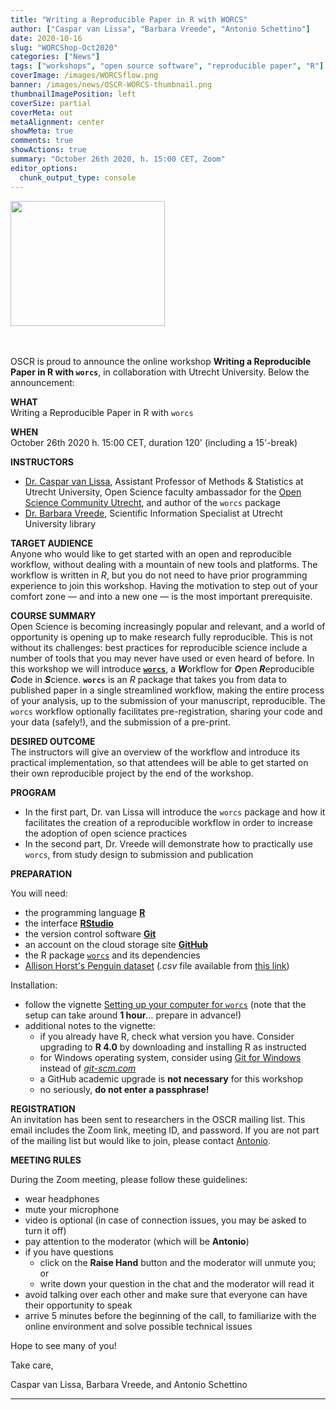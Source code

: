 ```yaml
---
title: "Writing a Reproducible Paper in R with WORCS"
author: ["Caspar van Lissa", "Barbara Vreede", "Antonio Schettino"]
date: 2020-10-16
slug: "WORCShop-Oct2020"
categories: ["News"]
tags: ["workshops", "open source software", "reproducible paper", "R"]
coverImage: /images/WORCSflow.png
banner: /images/news/OSCR-WORCS-thumbnail.png
thumbnailImagePosition: left
coverSize: partial
coverMeta: out
metaAlignment: center
showMeta: true
comments: true
showActions: true
summary: "October 26th 2020, h. 15:00 CET, Zoom"
editor_options: 
  chunk_output_type: console
---
```


<img border="0" alt="" src="/images/news/WORCSflow.png" width="70%" height="200" align="center">

<BR></BR>
OSCR is proud to announce the online workshop **Writing a Reproducible Paper in R with `worcs`**, in collaboration with Utrecht University. Below the announcement:

**WHAT**   
Writing a Reproducible Paper in R with `worcs`

**WHEN**   
October 26th 2020 h. 15:00 CET, duration 120' (including a 15'-break)

**INSTRUCTORS**   

* [Dr. Caspar van Lissa](https://www.uu.nl/staff/CJvanLissa), Assistant Professor of Methods & Statistics at Utrecht University, Open Science faculty ambassador for the [Open Science Community Utrecht](https://openscience-utrecht.com/), and author of the `worcs` package
* [Dr. Barbara Vreede](https://www.uu.nl/staff/BMIVreede), Scientific Information Specialist at Utrecht University library

**TARGET AUDIENCE**   
Anyone who would like to get started with an open and reproducible workflow, without dealing with a mountain of new tools and platforms. 
The workflow is written in *R*, but you do not need to have prior programming experience to join this workshop. Having the motivation to step out of your comfort zone — and into a new one — is the most important prerequisite.

**COURSE SUMMARY**   
Open Science is becoming increasingly popular and relevant, and a world of opportunity is opening up to make research fully reproducible. This is not without its challenges: best practices for reproducible science include a number of tools that you may never have used or even heard of before. In this workshop we will introduce [**`worcs`**](https://github.com/cjvanlissa/worcs), a ***W***orkflow for ***O***pen ***R***eproducible ***C***ode in ***S***cience. **`worcs`** is an *R* package that takes you from data to published paper in a single streamlined workflow, making the entire process of your analysis, up to the submission of your manuscript, reproducible. The `worcs` workflow optionally facilitates pre-registration, sharing your code and your data (safely!), and the submission of a pre-print.

**DESIRED OUTCOME**   
The instructors will give an overview of the workflow and introduce its practical implementation, so that attendees will be able to get started on their own reproducible project by the end of the workshop.

**PROGRAM**   

* In the first part, Dr. van Lissa will introduce the `worcs` package and how it facilitates the creation of a reproducible workflow in order to increase the adoption of open science practices
* In the second part, Dr. Vreede will demonstrate how to practically use `worcs`, from study design to submission and publication

**PREPARATION**   

You will need:

* the programming language [**R**](https://cran.r-project.org/)
* the interface [**RStudio**](https://rstudio.com/)
* the version control software [**Git**](https://git-scm.com/downloads)
* an account on the cloud storage site [**GitHub**](https://github.com/)
* the R package [`worcs`](https://github.com/cjvanlissa/worcs) and its dependencies
* [Allison Horst's Penguin dataset](https://github.com/allisonhorst/palmerpenguins) (*.csv* file available from [this link](https://raw.githubusercontent.com/bvreede/worcshop/master/data/penguins.csv))

Installation:

* follow the vignette [Setting up your computer for `worcs`](https://cjvanlissa.github.io/worcs/articles/setup.html) (note that the setup can take around **1 hour**... prepare in advance!)
* additional notes to the vignette:
    * if you already have R, check what version you have. Consider upgrading to **R 4.0** by downloading and installing R as instructed
    * for Windows operating system, consider using [Git for Windows](https://gitforwindows.org/) instead of [*git-scm.com*](https://git-scm.com/)
    * a GitHub academic upgrade is **not necessary** for this workshop
    * no seriously, **do not enter a passphrase!**

**REGISTRATION**   
An invitation has been sent to researchers in the OSCR mailing list. This email includes the Zoom link, meeting ID, and password. If you are not part of the mailing list but would like to join, please contact [Antonio](mailto:schettino@eur.nl).

**MEETING RULES**   

During the Zoom meeting, please follow these guidelines:

* wear headphones
* mute your microphone
* video is optional (in case of connection issues, you may be asked to turn it off)
* pay attention to the moderator (which will be **Antonio**)
* if you have questions
  - click on the **Raise Hand** button and the moderator will unmute you; or
  - write down your question in the chat and the moderator will read it
* avoid talking over each other and make sure that everyone can have their opportunity to speak
* arrive 5 minutes before the beginning of the call, to familiarize with the online environment and solve possible technical issues

Hope to see many of you!

Take care,

Caspar van Lissa, Barbara Vreede, and Antonio Schettino

***



